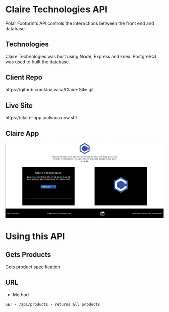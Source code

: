 # Claire Technologies API

Polar Footprints API controls the interactions between the front end and database.

## Technologies

Claire Technologies was built using Node, Express and knex. PostgreSQL was used to built the database.

## Client Repo

<div>https://github.com/Joalvaca/Claire-Site.git</div>

## Live Site

<div>https://claire-app.joalvaca.now.sh/</div>

## Claire App

<div><img src="src/images/ClaireForm.jpg" alt="form"><div>

# Using this API

## Gets Products

Gets product specification

## URL

- Method

```
GET - /api/products - returns all products

```
